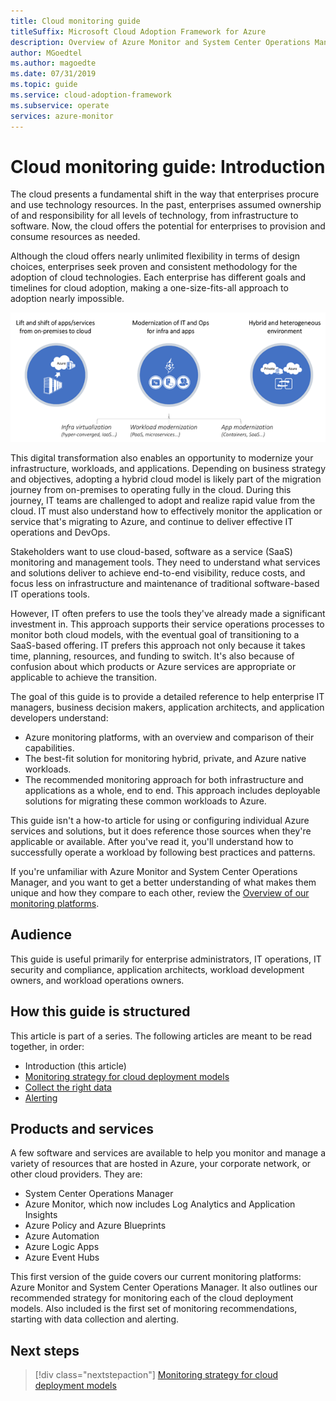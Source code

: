 ```yaml
---
title: Cloud monitoring guide
titleSuffix: Microsoft Cloud Adoption Framework for Azure
description: Overview of Azure Monitor and System Center Operations Manager
author: MGoedtel
ms.author: magoedte
ms.date: 07/31/2019
ms.topic: guide
ms.service: cloud-adoption-framework
ms.subservice: operate
services: azure-monitor
---
```


# Cloud monitoring guide: Introduction

The cloud presents a fundamental shift in the way that enterprises procure and use technology resources. In the past, enterprises assumed ownership of and responsibility for all levels of technology, from infrastructure to software. Now, the cloud offers the potential for enterprises to provision and consume resources as needed.

Although the cloud offers nearly unlimited flexibility in terms of design choices, enterprises seek proven and consistent methodology for the adoption of cloud technologies. Each enterprise has different goals and timelines for cloud adoption, making a one-size-fits-all approach to adoption nearly impossible.

![Diagram of cloud adoption strategies](./media/monitoring-management-guidance-cloud-and-on-premises/introduction-cloud-adoption.png)

This digital transformation also enables an opportunity to modernize your infrastructure, workloads, and applications. Depending on business strategy and objectives, adopting a hybrid cloud model is likely part of the migration journey from on-premises to operating fully in the cloud. During this journey, IT teams are challenged to adopt and realize rapid value from the cloud. IT must also understand how to effectively monitor the application or service that's migrating to Azure, and continue to deliver effective IT operations and DevOps.

Stakeholders want to use cloud-based, software as a service (SaaS) monitoring and management tools. They need to understand what services and solutions deliver to achieve end-to-end visibility, reduce costs, and focus less on infrastructure and maintenance of traditional software-based IT operations tools.

However, IT often prefers to use the tools they've already made a significant investment in. This approach supports their service operations processes to monitor both cloud models, with the eventual goal of transitioning to a SaaS-based offering. IT prefers this approach not only because it takes time, planning, resources, and funding to switch. It's also because of confusion about which products or Azure services are appropriate or applicable to achieve the transition.

The goal of this guide is to provide a detailed reference to help enterprise IT managers, business decision makers, application architects, and application developers understand:

* Azure monitoring platforms, with an overview and comparison of their capabilities.
* The best-fit solution for monitoring hybrid, private, and Azure native workloads.
* The recommended monitoring approach for both infrastructure and applications as a whole, end to end. This approach includes deployable solutions for migrating these common workloads to Azure.

This guide isn't a how-to article for using or configuring individual Azure services and solutions, but it does reference those sources when they're applicable or available. After you've read it, you'll understand how to successfully operate a workload by following best practices and patterns.

If you're unfamiliar with Azure Monitor and System Center Operations Manager, and you want to get a better understanding of what makes them unique and how they compare to each other, review the [Overview of our monitoring platforms](./platform-overview.md).

## Audience

This guide is useful primarily for enterprise administrators, IT operations, IT security and compliance, application architects, workload development owners, and workload operations owners.

## How this guide is structured

This article is part of a series. The following articles are meant to be read together, in order:

* Introduction (this article)
* [Monitoring strategy for cloud deployment models](./cloud-models-monitor-overview.md)
* [Collect the right data](./data-collection.md)
* [Alerting](./alerting.md)

## Products and services

A few software and services are available to help you monitor and manage a variety of resources that are hosted in Azure, your corporate network, or other cloud providers. They are:

* System Center Operations Manager
* Azure Monitor, which now includes Log Analytics and Application Insights
* Azure Policy and Azure Blueprints
* Azure Automation
* Azure Logic Apps
* Azure Event Hubs

This first version of the guide covers our current monitoring platforms: Azure Monitor and System Center Operations Manager. It also outlines our recommended strategy for monitoring each of the cloud deployment models. Also included is the first set of monitoring recommendations, starting with data collection and alerting.

## Next steps

> [!div class="nextstepaction"]
> [Monitoring strategy for cloud deployment models](./cloud-models-monitor-overview.md)
